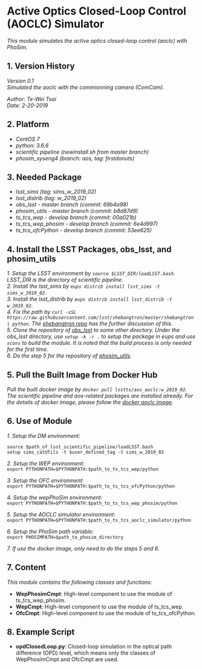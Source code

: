 # Active Optics Closed-Loop Control (AOCLC) Simulator

*This module simulates the active optics closed-loop control (aoclc) with PhoSim.*

## 1. Version History

*Version 0.1*
<br/>
*Simulated the aoclc with the commionning camera (ComCam).*
<br/>

*Author: Te-Wei Tsai*
<br/>
*Date: 2-20-2019*

## 2. Platform

- *CentOS 7*
- *python: 3.6.6*
- *scientific pipeline (newinstall.sh from master branch)*
- *phosim_syseng4 (branch: aos, tag: firstdonuts)*

## 3. Needed Package

- *lsst_sims (tag: sims_w_2019_02)*
- *lsst_distrib (tag: w_2019_02)*
- *obs_lsst - master branch (commit: 69b4a98)*
- *phosim_utils - master branch (commit: b8d87d9)*
- *ts_tcs_wep - develop branch (commit: 00a021b)*
- *ts_tcs_wep_phosim - develop branch (commit: 6e4d997)*
- *ts_tcs_ofcPython - develop branch (commit: 53ee625)*

## 4. Install the LSST Packages, obs_lsst, and phosim_utils

*1. Setup the LSST environment by `source $LSST_DIR/loadLSST.bash`. LSST_DIR is the directory of scientific pipeline.*
<br/>
*2. Install the lsst_sims by `eups distrib install lsst_sims -t sims_w_2019_02`.*
<br/>
*3. Install the lsst_distrib by `eups distrib install lsst_distrib -t w_2019_02`.*
<br/>
*4. Fix the path by `curl -sSL https://raw.githubusercontent.com/lsst/shebangtron/master/shebangtron | python`. The [shebangtron repo](https://github.com/lsst/shebangtron) has the further discussion of this.*
<br/>
*5. Clone the repository of [obs_lsst](https://github.com/lsst/obs_lsst) to some other directory. Under the obs_lsst directory, use `setup -k -r .` to setup the package in eups and use `scons` to build the module. It is noted that the build process is only needed for the first time.*
<br/>
*6. Do the step 5 for the repository of [phosim_utils](https://github.com/lsst-dm/phosim_utils.git).*

## 5. Pull the Built Image from Docker Hub

*Pull the built docker image by `docker pull lsstts/aos_aoclc:w_2019_02`. The scientific pipeline and aos-related packages are installed already. For the details of docker image, please follow the [docker aoclc image](https://hub.docker.com/r/lsstts/aos_aoclc).*

## 6. Use of Module

*1. Setup the DM environment:*
```
source $path_of_lsst_scientific_pipeline/loadLSST.bash
setup sims_catUtils -t $user_defined_tag -t sims_w_2019_02
```

*2. Setup the WEP environment:*
<br/>
`export PYTHONPATH=$PYTHONPATH:$path_to_ts_tcs_wep/python`

*3. Setup the OFC environment:*
<br/>
`export PYTHONPATH=$PYTHONPATH:$path_to_ts_tcs_ofcPython/python`

*4. Setup the wepPhoSim environment:*
<br/>
`export PYTHONPATH=$PYTHONPATH:$path_to_ts_tcs_wep_phosim/python`

*5. Setup the AOCLC simulator environment:*
<br/>
`export PYTHONPATH=$PYTHONPATH:$path_to_ts_tcs_aoclc_simulator/python`

*6. Setup the PhoSim path variable:*
<br/>
`export PHOSIMPATH=$path_to_phosim_directory`

*7. If use the docker image, only need to do the steps 5 and 6.*

## 7. Content

*This module contains the following classes and functions:*

- **WepPhosimCmpt**: High-level component to use the module of ts_tcs_wep_phosim.
- **WepCmpt**: High-level component to use the module of ts_tcs_wep.
- **OfcCmpt**: High-level component to use the module of ts_tcs_ofcPython.

## 8. Example Script

- **opdClosedLoop.py**: Closed-loop simulation in the optical path difference (OPD) level, which means only the classes of WepPhosimCmpt and OfcCmpt are used.